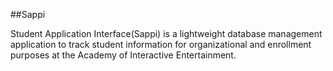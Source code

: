 ##Sappi

Student Application Interface(Sappi) is a lightweight database management application to track student information for organizational and enrollment purposes at the Academy of Interactive Entertainment.

